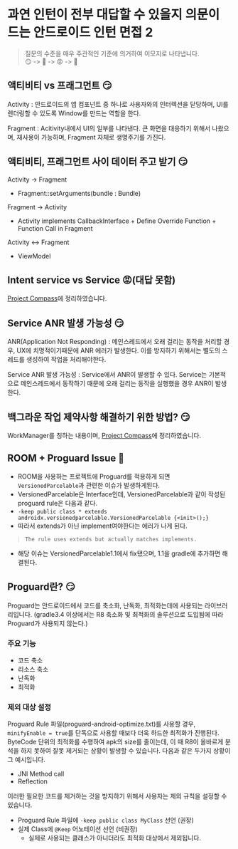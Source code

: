 # 과연 인턴이 전부 대답할 수 있을지 의문이 드는 안드로이드 인턴 면접 2

> 질문의 수준을 매우 주관적인 기준에 의거하여 이모지로 나타냅니다. <br>😏 -> 🧐 -> 😡 -> 🤬

## 액티비티 vs 프래그먼트 😏 
Activity : 안드로이드의 앱 컴포넌트 중 하나로 사용자와의 인터렉션을 닫당하며, UI를 렌더링할 수 있도록 Window를 만드는 역할을 한다.

Fragment : Acitivity내에서 UI의 일부를 나타낸다. 큰 화면을 대응하기 위해서 나왔으며, 재사용이 가능하며, Fragment 자체로 생명주기를 가진다.

## 액티비티, 프래그먼트 사이 데이터 주고 받기 😏
Activity -> Fragment 
- Fragment::setArguments(bundle : Bundle)

Fragment -> Activity
- Activity implements CallbackInterface + Define Override Function + Function Call in Fragment 

Activity <-> Fragment
- ViewModel

## Intent service vs Service 😡(대답 못함)
[Project Compass](https://github.com/Anliban/compass/tree/master/core/BackgroundTasks)에 정리하였습니다.

## Service ANR 발생 가능성 😏
ANR(Application Not Responding) : 메인스레드에서 오래 걸리는 동작을 처리할 경우, UX에 치명적이기때문에 ANR 에러가 발생한다. 이를 방지하기 위해서는 별도의 스레드를 생성하여 작업을 처리해야한다.

Service ANR 발생 가능성 : Service에서 ANR이 발생할 수 있다. Service는 기본적으로 메인스레드에서 동작하기 때문에 오래 걸리는 동작을 실행했을 경우 ANR이 발생한다. 

## 백그라운 작업 제약사항 해결하기 위한 방법? 😏
WorkManager를 칭하는 내용이며, [Project Compass](https://github.com/Anliban/compass/tree/master/core/BackgroundTasks)에 정리하였습니다.

## ROOM + Proguard Issue 🤬
- ROOM을 사용하는 프로젝트에 Proguard를 적용하게 되면 `VersionedParcelable`과 관련한 이슈가 발생하게된다.
- VersionedParcelable은 Interface인데, VersionedParcelable과 같이 작성된 proguard rule은 다음과 같다.
- `-keep public class * extends androidx.versionedparcelable.VersionedParcelable {<init>();}` 
- 따라서 extends가 아닌 implement여야한다는 에러가 나게 된다.
> `The rule uses extends but actually matches implements.`
- 해당 이슈는 VersionedParcelable1.1에서 fix됐으며, 1.1을 gradle에 추가하면 해결된다.

## Proguard란? 😏
Proguard는 안드로이드에서 코드를 축소화, 난독화, 최적화는데에 사용되는 라이브러리입니다. (gradle3.4 이상에서는 R8 축소화 및 최적화의 솔루션으로 도입됨에 따라 Proguard가 사용되지 않는다.)

### 주요 기능
- 코드 축소 
- 리소스 축소
- 난독화 
- 최적화

### 제외 대상 설정
Proguard Rule 파일(proguard-android-optimize.txt)를 사용할 경우, `minifyEnable = true`를 단독으로 사용할 때보다 더욱 하드한 최적화가 진행된다. ByteCode 단위의 최적화를 수행하여 apk의 size를 줄이는데, 이 때 R8이 올바르게 분석을 하지 못하여 잘못 제거되는 상황이 발생할 수 있습니다. 다음과 같은 두가지 상황이 그 예시입니다.

- JNI Method call
- Reflection

이러한 필요한 코드를 제거하는 것을 방지하기 위해서 사용자는 제외 규칙을 설정할 수 있습니다.

- Proguard Rule 파일에 `-keep public class MyClass` 선언 (권장)
- 실제 Class에 `@Keep` 어노테이션 선언 (비권장) 
    - 실제로 사용되는 클래스가 아니더라도 최적화 대상에서 제외됩니다. 